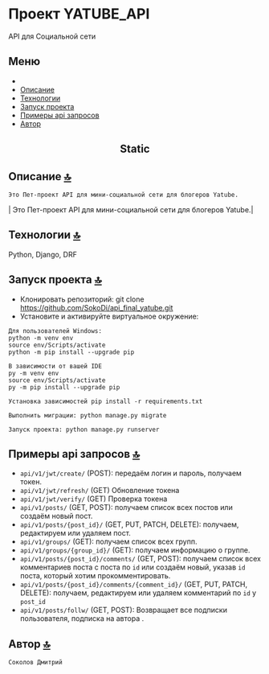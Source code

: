# Проект YATUBE_API
API для Социальной сети
## Меню
- [](#меню)
- [Описание](#описание-)
- [Технологии](#технологии-)
- [Запуск проекта](#запуск-проекта-)
- [Примеры api запросов](#примеры-api-запросов-)
- [Автор](#автор-)


<h2 align='center'>Static</h2>

## Описание [🔝](#меню-badges-4-readmemd-profile)
```
Это Пет-проект API для мини-социальной сети для блогеров Yatube.
```
| Это Пет-проект API для мини-социальной сети для блогеров Yatube.|
## Технологии [🔝](#меню-badges-4-readmemd-profile)
Python, Django, DRF
## Запуск проекта [🔝](#меню-badges-4-readmemd-profile)
- Клонировать репозиторий: git clone https://github.com/SokoDi/api_final_yatube.git
- Установите и активируйте виртуальное окружение:
```
Для пользователей Windows:
python -m venv env
source env/Scripts/activate
python -m pip install --upgrade pip
```
```
В зависимости от вашей IDE
py -m venv env
source env/Scripts/activate
py -m pip install --upgrade pip
```
```
Установка зависимостей pip install -r requirements.txt
```
```
Выполнить миграции: python manage.py migrate
```
```
Запуск проекта: python manage.py runserver
```
## Примеры api запросов [🔝](#менюменю-badges-4-readmemd-profile)
- `api/v1/jwt/create/` (POST): передаём логин и пароль, получаем токен.
- `api/v1/jwt/refresh/` (GET) Обновление токена
- `api/v1/jwt/verify/` (GET) Проверка токена
- `api/v1/posts/` (GET, POST): получаем список всех постов или создаём новый пост.
- `api/v1/posts/{post_id}/` (GET, PUT, PATCH, DELETE): получаем, редактируем или удаляем пост.
- `api/v1/groups/` (GET): получаем список всех групп.
- `api/v1/groups/{group_id}/` (GET): получаем информацию о группе.
- `api/v1/posts/{post_id}/comments/` (GET, POST): получаем список всех комментариев поста с поста по `id` или создаём новый, указав `id` поста, который хотим прокомментировать.
- `api/v1/posts/{post_id}/comments/{comment_id}/` (GET, PUT, PATCH, DELETE): получаем, редактируем или удаляем комментарий по `id` у `post_id`
- `api/v1/posts/follw/` (GET, POST): Возвращает все подписки пользователя, подписка на автора .
## Автор [🔝](#меню-badges-4-readmemd-profile)
```
Соколов Дмитрий
```